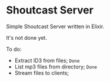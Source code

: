 Shoutcast Server
==============

Simple Shoutcast Server written in Elixir.

It's not done yet.

To do:

* Extract ID3 from files; `Done`
* List mp3 files from directory; `Done`
* Stream files to clients;

